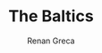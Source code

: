 ---
layout: post
title: "The Baltics"
author: "Renan Greca"
categories: travel
tags: [travel, lithuania, latvia, estonia, finland]
image: 
---